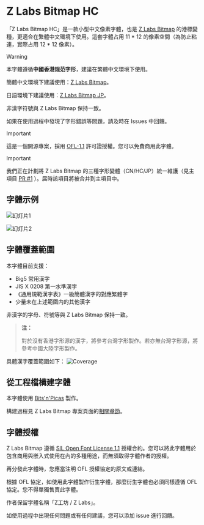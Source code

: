 # Z Labs Bitmap HC

「Z Labs Bitmap HC」是一款小型中文像素字體，也是 [Z Labs Bitmap](https://github.com/Astro-2539/ZLabs-Bitmap) 的港標變種，更適合在繁體中文環境下使用。這套字體占用 11 * 12 的像素空間（為防止粘連，實際占用 12 * 12 像素）。

> [!WARNING]
> 
> 本字體遵循**中國香港规范字形**，建議在繁體中文環境下使用。
>
> 簡體中文環境下建議使用：[Z Labs Bitmap](https://github.com/Astro-2539/ZLabs-Bitmap)。
>
> 日語環境下建議使用：[Z Labs Bitmap JP](https://github.com/Astro-2539/ZLabs-Bitmap-JP)。
>
> 非漢字符號與 Z Labs Bitmap 保持一致。
> 
> 如果在使用過程中發現了字形錯誤等問題，請及時在 Issues 中回饋。

> [!IMPORTANT]
> 
> 這是一個開源專案，採用 [OFL-1.1](https://openfontlicense.org/open-font-license-official-text/) 許可證授權。您可以免費商用此字體。

> [!IMPORTANT]
> 
> 我們正在計劃將 Z Labs Bitmap 的三種字形變體（CN/HC/JP）統一維護（見主項目 [PR #1](https://github.com/Astro-2539/ZLabs-Bitmap/pull/1) ）。届時該項目將被合并到主項目中。

## 字體示例

![幻灯片1](https://github.com/user-attachments/assets/3afa59cc-c6c1-409c-b129-8f39837d3e05)

![幻灯片2](https://github.com/user-attachments/assets/663d4f6a-27d3-4d1a-97ec-db94e0a0a7f8)


## 字體覆蓋範圍

本字體目前支援：

- Big5 常用漢字
- JIS X 0208 第一水準漢字
- 《通用規範漢字表》一級簡體漢字的對應繁體字
- 少量未在上述範圍内的其他漢字

非漢字的字母、符號等與 Z Labs Bitmap 保持一致。

> **注：**
>
> 對於沒有香港字形源的漢字，將參考台灣字形製作。若亦無台灣字形源，將參考中國大陸字形製作。

具體漢字覆蓋範圍如下：
![Coverage](https://github.com/user-attachments/assets/cace661c-69ca-4e4d-8d42-be45af2e5d4f)



## 從工程檔構建字體

本字體使用 [Bits'n'Picas](https://github.com/kreativekorp/bitsnpicas) 製作。

構建過程見 Z Labs Bitmap 專案頁面的[相關章節](https://github.com/Astro-2539/ZLabs-Bitmap#%E4%BB%8E%E5%B7%A5%E7%A8%8B%E6%96%87%E4%BB%B6%E6%9E%84%E5%BB%BA%E5%AD%97%E4%BD%93)。


## 字體授權
Z Labs Bitmap 遵循 [SIL Open Font License 1.1](https://openfontlicense.org/open-font-license-official-text/) 授權合約。您可以將此字體用於包含商用與嵌入式使用在內的多種用途，而無須取得字體作者的授權。

再分發此字體時，您應當注明 OFL 授權協定的原文或連結。

根據 OFL 協定，如使用此字體製作衍生字體，那麼衍生字體也必須同樣遵循 OFL 協定。您不得單獨售賣此字體。

作者保留字體名稱「Z工坊 / Z Labs」。

如使用過程中出現任何問題或有任何建議，您可以添加 issue 進行回饋。
